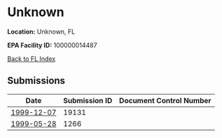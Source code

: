 # Unknown

**Location:** Unknown, FL

**EPA Facility ID:** 100000014487

[Back to FL Index](../../index.md)

## Submissions

| Date | Submission ID | Document Control Number |
|------|--------------|-------------------------|
| [1999-12-07](submissions/19131.md) | 19131 |  |
| [1999-05-28](submissions/1266.md) | 1266 |  |
